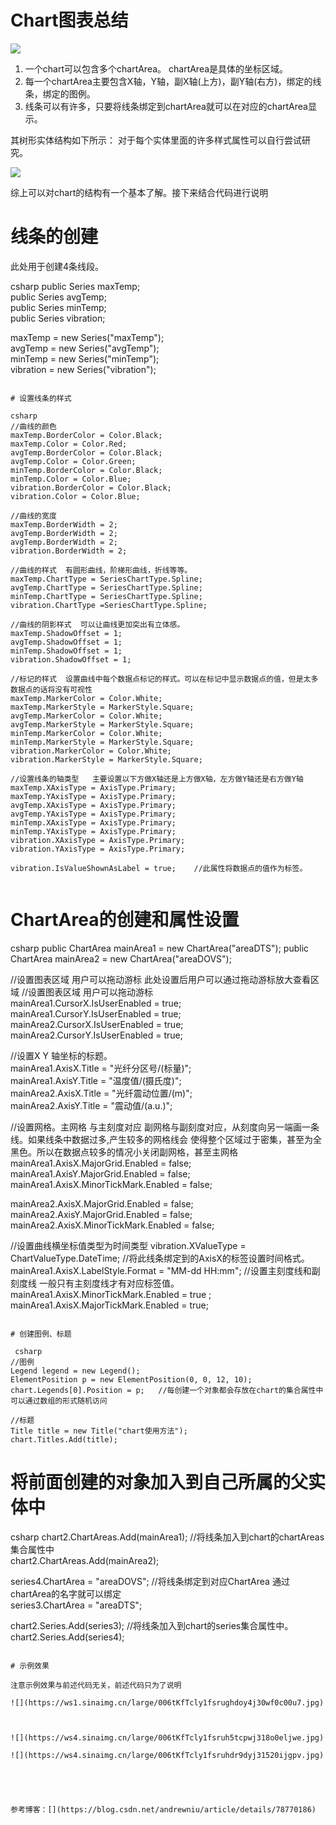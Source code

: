 # Chart图表总结




![](https://gitee.com/TangHanF/pic/raw/master/77ItRr.png)

1. 一个chart可以包含多个chartArea。 chartArea是具体的坐标区域。
2. 每一个chartArea主要包含X轴，Y轴，副X轴(上方)，副Y轴(右方)，绑定的线条，绑定的图例。 
3. 线条可以有许多，只要将线条绑定到chartArea就可以在对应的chartArea显示。

其树形实体结构如下所示： 对于每个实体里面的许多样式属性可以自行尝试研究。

![](https://gitee.com/TangHanF/pic/raw/master/vxdvJM.png)

综上可以对chart的结构有一个基本了解。接下来结合代码进行说明

# 线条的创建

此处用于创建4条线段。

csharp
public Series maxTemp;  
public Series avgTemp;  
public Series minTemp;  
public Series vibration;

maxTemp = new Series("maxTemp");  
avgTemp = new Series("avgTemp");  
minTemp = new Series("minTemp");  
vibration = new Series("vibration");
```

# 设置线条的样式

csharp
//曲线的颜色  
maxTemp.BorderColor = Color.Black;  
maxTemp.Color = Color.Red;  
avgTemp.BorderColor = Color.Black;  
avgTemp.Color = Color.Green;  
minTemp.BorderColor = Color.Black;  
minTemp.Color = Color.Blue;  
vibration.BorderColor = Color.Black;  
vibration.Color = Color.Blue;  

//曲线的宽度  
maxTemp.BorderWidth = 2;  
avgTemp.BorderWidth = 2;  
avgTemp.BorderWidth = 2;  
vibration.BorderWidth = 2;  

//曲线的样式  有圆形曲线，阶梯形曲线，折线等等。  
maxTemp.ChartType = SeriesChartType.Spline;      
avgTemp.ChartType = SeriesChartType.Spline;  
minTemp.ChartType = SeriesChartType.Spline;  
vibration.ChartType =SeriesChartType.Spline; 

//曲线的阴影样式  可以让曲线更加突出有立体感。  
maxTemp.ShadowOffset = 1;  
avgTemp.ShadowOffset = 1;  
minTemp.ShadowOffset = 1;  
vibration.ShadowOffset = 1;  

//标记的样式  设置曲线中每个数据点标记的样式。可以在标记中显示数据点的值，但是太多数据点的话将没有可视性
maxTemp.MarkerColor = Color.White;  
maxTemp.MarkerStyle = MarkerStyle.Square;  
avgTemp.MarkerColor = Color.White;  
avgTemp.MarkerStyle = MarkerStyle.Square;  
minTemp.MarkerColor = Color.White;  
minTemp.MarkerStyle = MarkerStyle.Square;  
vibration.MarkerColor = Color.White;  
vibration.MarkerStyle = MarkerStyle.Square;

//设置线条的轴类型   主要设置以下方做X轴还是上方做X轴，左方做Y轴还是右方做Y轴  
maxTemp.XAxisType = AxisType.Primary;  
maxTemp.YAxisType = AxisType.Primary;  
avgTemp.XAxisType = AxisType.Primary;  
avgTemp.YAxisType = AxisType.Primary;  
minTemp.XAxisType = AxisType.Primary;  
minTemp.YAxisType = AxisType.Primary;  
vibration.XAxisType = AxisType.Primary;  
vibration.YAxisType = AxisType.Primary; 

vibration.IsValueShownAsLabel = true;    //此属性将数据点的值作为标签。


```

# ChartArea的创建和属性设置

csharp
public ChartArea mainArea1 = new ChartArea("areaDTS");
public ChartArea mainArea2 = new ChartArea("areaDOVS"); 

//设置图表区域 用户可以拖动游标   此处设置后用户可以通过拖动游标放大查看区域 
//设置图表区域 用户可以拖动游标  
mainArea1.CursorX.IsUserEnabled = true;  
mainArea1.CursorY.IsUserEnabled = true;  
mainArea2.CursorX.IsUserEnabled = true;  
mainArea2.CursorY.IsUserEnabled = true;

//设置X Y 轴坐标的标题。  
mainArea1.AxisX.Title = "光纤分区号/(标量)";  
mainArea1.AxisY.Title = "温度值/(摄氏度)";  
mainArea2.AxisX.Title = "光纤震动位置/(m)";  
mainArea2.AxisY.Title = "震动值/(a.u.)";

//设置网格。主网格 与主刻度对应 副网格与副刻度对应，从刻度向另一端画一条线。如果线条中数据过多,产生较多的网格线会 使得整个区域过于密集，甚至为全黑色。所以在数据点较多的情况小关闭副网格，甚至主网格
mainArea1.AxisX.MajorGrid.Enabled = false;  
mainArea1.AxisY.MajorGrid.Enabled = false;  
mainArea1.AxisX.MinorTickMark.Enabled = false;  

mainArea2.AxisX.MajorGrid.Enabled = false;  
mainArea2.AxisY.MajorGrid.Enabled = false;  
mainArea2.AxisX.MinorTickMark.Enabled = false; 

//设置曲线横坐标值类型为时间类型
vibration.XValueType = ChartValueType.DateTime; 
//将此线条绑定到的AxisX的标签设置时间格式。  
mainArea1.AxisX.LabelStyle.Format = "MM-dd HH:mm";
//设置主刻度线和副刻度线 一般只有主刻度线才有对应标签值。  
mainArea1.AxisX.MinorTickMark.Enabled = true ;  
mainArea1.AxisX.MajorTickMark.Enabled = true;
```

# 创建图例、标题

 csharp
//图例
Legend legend = new Legend(); 
ElementPosition p = new ElementPosition(0, 0, 12, 10); 
chart.Legends[0].Position = p;   //每创建一个对象都会存放在chart的集合属性中可以通过数组的形式随机访问

//标题
Title title = new Title("chart使用方法");  
chart.Titles.Add(title);  

```

# 将前面创建的对象加入到自己所属的父实体中

csharp
chart2.ChartAreas.Add(mainArea1);  //将线条加入到chart的chartAreas集合属性中  
chart2.ChartAreas.Add(mainArea2); 

series4.ChartArea = "areaDOVS";   //将线条绑定到对应ChartArea 通过chartArea的名字就可以绑定  
series3.ChartArea = "areaDTS";  

chart2.Series.Add(series3);       //将线条加入到chart的series集合属性中。  
chart2.Series.Add(series4);
```

# 示例效果

注意示例效果与前述代码无关，前述代码只为了说明

![](https://ws1.sinaimg.cn/large/006tKfTcly1fsrughdoy4j30wf0c00u7.jpg)



![](https://ws4.sinaimg.cn/large/006tKfTcly1fsruh5tcpwj318o0eljwe.jpg)

![](https://ws4.sinaimg.cn/large/006tKfTcly1fsruhdr9dyj31520ijgpv.jpg)





参考博客：[](https://blog.csdn.net/andrewniu/article/details/78770186)
```